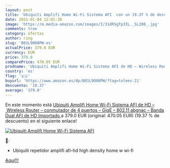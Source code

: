 ```yaml
---
layout: post
title: 'Ubiquiti Amplifi Home Wi-Fi Sistema AFI  con un 19.37 % de descuento'
date: 2021-01-04 12:01:38
image: 'https://m.media-amazon.com/images/I/31dRSgTp3IL._SL200_.jpg'
comments: true
category: ofertas
author: ring
slug: 'B01L9O08PW-es'
actualPrice: 379.0 EUR
currency: EUR
price: 379.0
comparePrice: 470.05 EUR
prodname: 'Ubiquiti Amplifi Home Wi-Fi Sistema AFI de HD – Wireless Router – conmutador de 4 puertos – GigE – 802.11 abgnac – Banda Dual  AFI de HD   Importado '
country: 'es'
flag: '🇪🇸'
buyurl: 'https://www.amazon.es/dp/B01L9O08PW/?tag=tolees-21'
descuento: '19.37'
average: '379.0'
---
```


En este momento está [Ubiquiti Amplifi Home Wi-Fi Sistema AFI de HD – Wireless Router – conmutador de 4 puertos – GigE – 802.11 abgnac – Banda Dual  AFI de HD   Importado ](https://www.amazon.es/dp/B01L9O08PW/?tag=tolees-21) a 379.0 EUR (original: 470.05 EUR) (19.37 %  de descuento) en el siguiente enlace!

[![Ubiquiti Amplifi Home Wi-Fi Sistema AFI ](https://m.media-amazon.com/images/I/31dRSgTp3IL._SL200_.jpg)](https://www.amazon.es/dp/B01L9O08PW/?tag=tolees-21)

🔎:

- Ubiquiti repetidor amplifi afi-hd high density home w wi-fi

[Aquí!!!](https://www.amazon.es/dp/B01L9O08PW/?tag=tolees-21)
